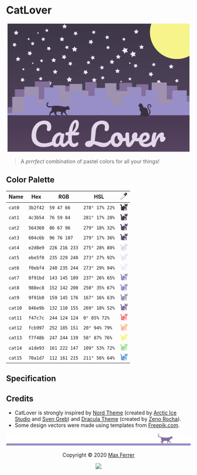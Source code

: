# CatLover

<p align="center"><img src="assets/banner.png" height="350px"></img></p>

> A _prrrfect_ combination of pastel colors for all your things!

## Color Palette

Name    | Hex       | RGB           | HSL           | ![Color Picker](assets/eyedropper.png)
---     | ---       | ---           | ---           | ---
`cat0`  | `3b2f42`  | `59 47 66`    | `278° 17% 22%`| ![cat0](assets/cat0.png)
`cat1`  | `4c3b54`  | `76 59 84`    | `281° 17% 28%`| ![cat1](assets/cat1.png)
`cat2`  | `564360`  | `86 67 96`    | `279° 18% 32%`| ![cat2](assets/cat2.png)
`cat3`  | `604c6b`  | `96 76 107`   | `279° 17% 36%`| ![cat3](assets/cat3.png)
`cat4`  | `e2d8e9`  | `226 216 233` | `275° 28% 88%`| ![cat4](assets/cat4.png)
`cat5`  | `ebe5f0`  | `235 229 240` | `273° 27% 92%`| ![cat5](assets/cat5.png)
`cat6`  | `f0ebf4`  | `240 235 244` | `273° 29% 94%`| ![cat6](assets/cat6.png)
`cat7`  | `8f91bd`  | `143 145 189` | `237° 26% 65%`| ![cat7](assets/cat7.png)
`cat8`  | `988ec8`  | `152 142 200` | `250° 35% 67%`| ![cat8](assets/cat8.png)
`cat9`  | `9f91b0`  | `159 145 176` | `167° 16% 63%`| ![cat9](assets/cat9.png)
`cat10` | `846e9b`  | `132 110 155` | `269° 18% 52%`| ![cat10](assets/cat10.png)
`cat11` | `f47c7c`  | `244 124 124` | `0° 85% 72%`  | ![cat11](assets/cat11.png)
`cat12` | `fcb997`  | `252 185 151` | `20° 94% 79%` | ![cat12](assets/cat12.png)
`cat13` | `f7f48b`  | `247 244 139` | `58° 87% 76%` | ![cat13](assets/cat13.png)
`cat14` | `a1de93`  | `161 222 147` | `109° 53% 72%`| ![cat14](assets/cat14.png)
`cat15` | `70a1d7`  | `112 161 215` | `211° 56% 64%`| ![cat15](assets/cat15.png)

## Specification

## Credits

- CatLover is strongly inspired by [Nord Theme](https://www.nordtheme.com) (created by [Arctic Ice Studio](https://www.arcticicestudio.com/) and [Sven Greb](https://www.svengreb.de/)) and [Dracula Theme](https://draculatheme.com/) (created by [Zeno Rocha](https://github.com/zenorocha)).
- Some design vectors were made using templates from [Freepik.com](https://www.freepik.com).

<p align="center"><img src="assets/separator.png"></img></p>

<p align="center">Copyright &copy; 2020 <a href="https://github.com/PandaFoss" target="_blank">Max Ferrer</a></p>

<p align="center"><a src="LICENSE"><img src="https://img.shields.io/static/v1.svg?style=flat-square&label=License&message=MIT&logoColor=f0ebf4&logo=github&colorA=604c6b&colorB=988ec8"/></a></p>
